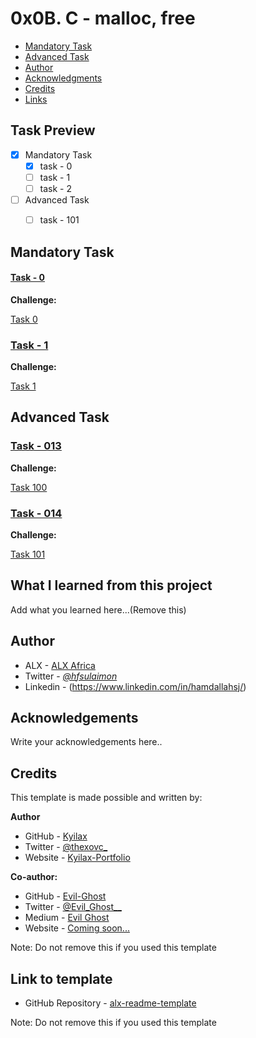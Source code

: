 # 0x0B. C - malloc, free


- [Mandatory Task](#mandatory-task)
- [Advanced Task](#advanced-task)
- [Author](#author)
- [Acknowledgments](#acknowledgements)
- [Credits](#credits)
- [Links](#link-to-template)

## Task Preview

- [X] Mandatory Task
    - [X] task - 0
    - [ ] task - 1
    - [ ] task - 2

- [ ] Advanced Task
    - [ ] task - 101
   

## Mandatory Task

#### [Task - 0](./file-name)

**Challenge:**

[Task 0](./file-name)

### [Task - 1](./filename)

**Challenge:**

[Task 1](./file-name)

## Advanced Task

### [Task - 013](./filename)

**Challenge:**

[Task 100](./file-name)

### [Task - 014](./filename)

**Challenge:**

[Task 101](./file-name)

## What I learned from this project

Add what you learned here...(Remove this)

## Author

- ALX - [ALX Africa](https://www.alxafrica.com)
- Twitter - [_@hfsulaimon_](https://twitter.com/hfsulaimon)
- Linkedin - (https://www.linkedin.com/in/hamdallahsj/)

## Acknowledgements

Write your acknowledgements here..

## Credits

This template is made possible and written by:

**Author**
- GitHub - [Kyilax](https://github.com/Kyilax)
- Twitter - [@thexovc\_](https://www.twitter.com/thexovc)
- Website - [Kyilax-Portfolio](https://kyilax-portfolio.vercel.app/)

**Co-author:**
- GitHub - [Evil-Ghost](https://github.com/Evil-Ghost)
- Twitter - [@Evil\_Ghost\_\_](https://www.twitter.com/evil_ghost__)
- Medium - [Evil Ghost](https://medium.com/@evilghost)
- Website - [Coming soon...](#)

Note: Do not remove this if you used this template

## Link to template

- GitHub Repository - [alx-readme-template](https://github.com/Evil-Ghost/alx-readme-template)

Note: Do not remove this if you used this template
